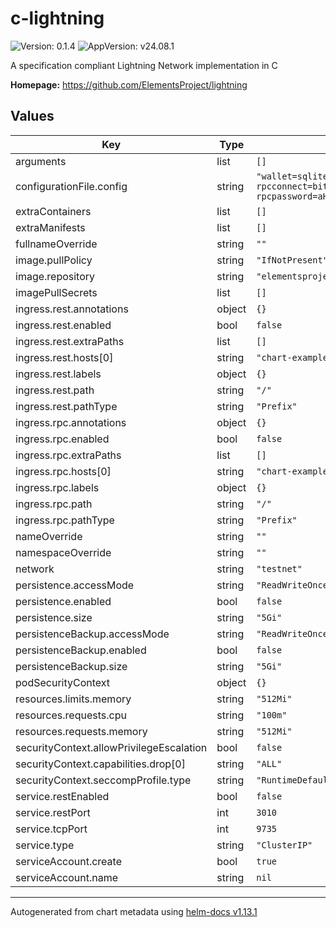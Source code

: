 # c-lightning

![Version: 0.1.4](https://img.shields.io/badge/Version-0.1.4-informational?style=flat-square) ![AppVersion: v24.08.1](https://img.shields.io/badge/AppVersion-v24.08.1-informational?style=flat-square)

A specification compliant Lightning Network implementation in C

**Homepage:** <https://github.com/ElementsProject/lightning>

## Values

| Key | Type | Default | Description |
|-----|------|---------|-------------|
| arguments | list | `[]` |  |
| configurationFile.config | string | `"wallet=sqlite3:///root/.lightning/bitcoin/lightningd.sqlite3:/root/backup/lightningd.sqlite3\nalias=MyNodeAlias\nnetwork=bitcoin\nbitcoin-rpcconnect=bitcoind.bitcoin.svc.cluster.local\nbitcoin-rpcport=8332\nbitcoin-rpcuser=c-lightning\nbitcoin-rpcpassword=aHVudGVyMQ==\nclnrest-port=3010\nclnrest-host=0.0.0.0"` |  |
| extraContainers | list | `[]` |  |
| extraManifests | list | `[]` |  |
| fullnameOverride | string | `""` |  |
| image.pullPolicy | string | `"IfNotPresent"` |  |
| image.repository | string | `"elementsproject/lightningd"` |  |
| imagePullSecrets | list | `[]` |  |
| ingress.rest.annotations | object | `{}` |  |
| ingress.rest.enabled | bool | `false` |  |
| ingress.rest.extraPaths | list | `[]` |  |
| ingress.rest.hosts[0] | string | `"chart-example.local"` |  |
| ingress.rest.labels | object | `{}` |  |
| ingress.rest.path | string | `"/"` |  |
| ingress.rest.pathType | string | `"Prefix"` |  |
| ingress.rpc.annotations | object | `{}` |  |
| ingress.rpc.enabled | bool | `false` |  |
| ingress.rpc.extraPaths | list | `[]` |  |
| ingress.rpc.hosts[0] | string | `"chart-example.local"` |  |
| ingress.rpc.labels | object | `{}` |  |
| ingress.rpc.path | string | `"/"` |  |
| ingress.rpc.pathType | string | `"Prefix"` |  |
| nameOverride | string | `""` |  |
| namespaceOverride | string | `""` |  |
| network | string | `"testnet"` |  |
| persistence.accessMode | string | `"ReadWriteOnce"` |  |
| persistence.enabled | bool | `false` |  |
| persistence.size | string | `"5Gi"` |  |
| persistenceBackup.accessMode | string | `"ReadWriteOnce"` |  |
| persistenceBackup.enabled | bool | `false` |  |
| persistenceBackup.size | string | `"5Gi"` |  |
| podSecurityContext | object | `{}` |  |
| resources.limits.memory | string | `"512Mi"` |  |
| resources.requests.cpu | string | `"100m"` |  |
| resources.requests.memory | string | `"512Mi"` |  |
| securityContext.allowPrivilegeEscalation | bool | `false` |  |
| securityContext.capabilities.drop[0] | string | `"ALL"` |  |
| securityContext.seccompProfile.type | string | `"RuntimeDefault"` |  |
| service.restEnabled | bool | `false` |  |
| service.restPort | int | `3010` |  |
| service.tcpPort | int | `9735` |  |
| service.type | string | `"ClusterIP"` |  |
| serviceAccount.create | bool | `true` |  |
| serviceAccount.name | string | `nil` |  |

----------------------------------------------
Autogenerated from chart metadata using [helm-docs v1.13.1](https://github.com/norwoodj/helm-docs/releases/v1.13.1)
